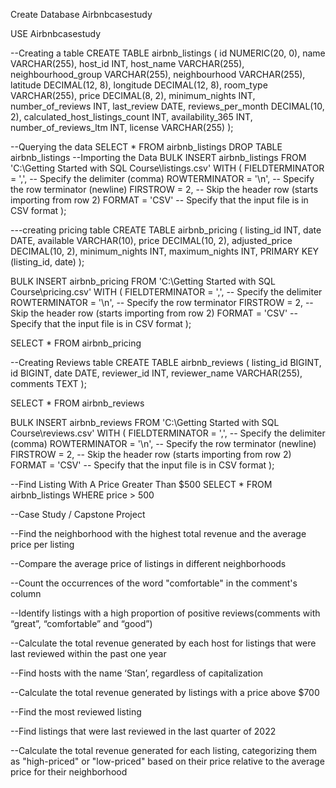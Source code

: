 Create Database Airbnbcasestudy

USE Airbnbcasestudy

--Creating a table
CREATE TABLE airbnb_listings (
   id NUMERIC(20, 0),
    name VARCHAR(255),
    host_id INT,
    host_name VARCHAR(255),
    neighbourhood_group VARCHAR(255),
    neighbourhood VARCHAR(255),
    latitude DECIMAL(12, 8),
    longitude DECIMAL(12, 8),
    room_type VARCHAR(255),
    price DECIMAL(8, 2),
    minimum_nights INT,
    number_of_reviews INT,
    last_review DATE,
    reviews_per_month DECIMAL(10, 2),
    calculated_host_listings_count INT,
    availability_365 INT,
    number_of_reviews_ltm INT,
    license VARCHAR(255)
);

--Querying the data 
SELECT *  FROM airbnb_listings
DROP TABLE airbnb_listings
--Importing the Data
BULK INSERT airbnb_listings
FROM 'C:\Getting Started with SQL Course\listings.csv'
WITH (
    FIELDTERMINATOR = ',',  -- Specify the delimiter (comma)
    ROWTERMINATOR = '\n',   -- Specify the row terminator (newline)
    FIRSTROW = 2,           -- Skip the header row (starts importing from row 2)
    FORMAT = 'CSV'          -- Specify that the input file is in CSV format
);

---creating pricing table
CREATE TABLE airbnb_pricing (
    listing_id INT,
    date DATE,
    available VARCHAR(10),
    price DECIMAL(10, 2),
    adjusted_price DECIMAL(10, 2),
    minimum_nights INT,
    maximum_nights INT,
    PRIMARY KEY (listing_id, date)
);

BULK INSERT airbnb_pricing
FROM 'C:\Getting Started with SQL Course\pricing.csv'
WITH (
    FIELDTERMINATOR = ',',  -- Specify the delimiter
    ROWTERMINATOR = '\n',   -- Specify the row terminator
    FIRSTROW = 2,           -- Skip the header row (starts importing from row 2)
    FORMAT = 'CSV'          -- Specify that the input file is in CSV format
);

SELECT * FROM airbnb_pricing


--Creating Reviews table
CREATE TABLE airbnb_reviews (
    listing_id BIGINT,
    id BIGINT,
    date DATE,
    reviewer_id INT,
    reviewer_name VARCHAR(255),
    comments TEXT
);

SELECT * FROM airbnb_reviews

BULK INSERT airbnb_reviews
FROM 'C:\Getting Started with SQL Course\reviews.csv'
WITH (
    FIELDTERMINATOR = ',',  -- Specify the delimiter (comma)
    ROWTERMINATOR = '\n',   -- Specify the row terminator (newline)
    FIRSTROW = 2,           -- Skip the header row (starts importing from row 2)
    FORMAT = 'CSV'          -- Specify that the input file is in CSV format
);

--Find Listing With A Price Greater Than $500
SELECT *  FROM airbnb_listings
WHERE price > 500


--Case Study / Capstone Project

--Find the neighborhood with the highest total revenue and the average price per listing

--Compare the average price of listings in different neighborhoods

--Count the occurrences of the word "comfortable" in the comment's column

--Identify listings with a high proportion of positive reviews(comments with “great”, “comfortable” and “good”)

--Calculate the total revenue generated by each host for listings that were last reviewed within the past one year

--Find hosts with the name ‘Stan’, regardless of capitalization

--Calculate the total revenue generated by listings with a price above $700

--Find the most reviewed listing

--Find listings that were last reviewed in the last quarter of 2022

--Calculate the total revenue generated for each listing, categorizing them as "high-priced" or "low-priced" based on their price relative to the average price for their neighborhood